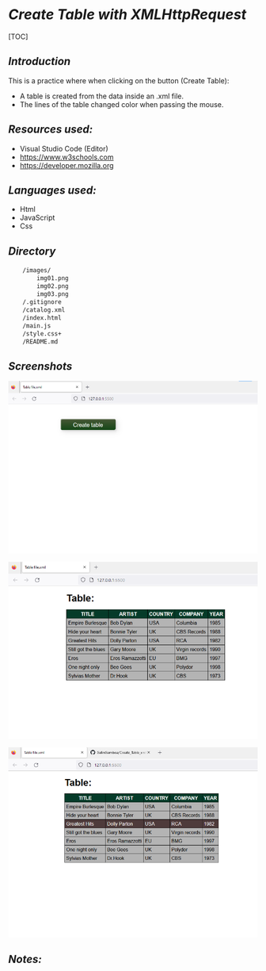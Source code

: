 # ***Create Table with XMLHttpRequest***
[TOC]

## ***Introduction***
This is a practice where when clicking on the button (Create Table):
- A table is created from the data inside an .xml file.
- The lines of the table changed color when passing the mouse.

## ***Resources used:***
- Visual Studio Code (Editor)
- https://www.w3schools.com
- https://developer.mozilla.org

## ***Languages used:***
- Html
- JavaScript
- Css

## ***Directory***
		/images/
			img01.png
			img02.png
			img03.png
		/.gitignore
		/catalog.xml
		/index.html
		/main.js
		/style.css+
		/README.md

   
## ***Screenshots***


![](./images/img01.png)

![](./images/img02.png) 

![](./images/img03.png)

## ***Notes:***